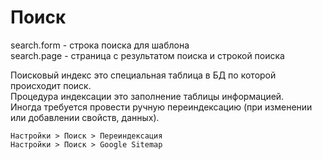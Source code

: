 # Поиск
search.form - строка поиска для шаблона  
search.page - страница с результатом поиска и строкой поиска

Поисковый индекс это специальная таблица в БД по которой происходит поиск.  
Процедура индексации это заполнение таблицы информацией.  
Иногда требуется провести ручную переиндексацию (при изменении или добавлении свойств, данных).

`Настройки > Поиск > Переиндексация`  
`Настройки > Поиск > Google Sitemap`
